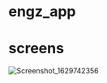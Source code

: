 # engz_app
# screens
![Screenshot_1629742356](https://user-images.githubusercontent.com/79584674/130963643-93b6deb1-a329-4d20-9547-cea426ceffd8.png)

